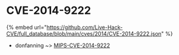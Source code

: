 # CVE-2014-9222
{% embed url="https://github.com/Live-Hack-CVE/full_database/blob/main/cves/2014/CVE-2014-9222.json" %}

* donfanning ~> [MIPS-CVE-2014-9222](https://www.alice-snow.ru/2014/database/cve-2014-9222/mips-cve-2014-9222-donfanning)